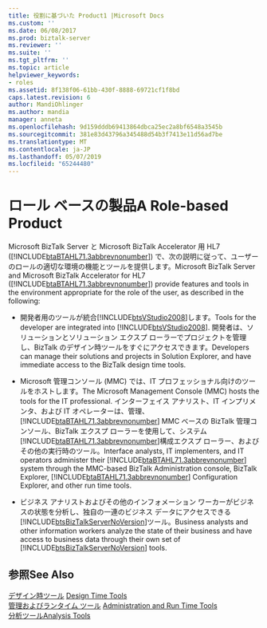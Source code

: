 ```yaml
---
title: 役割に基づいた Product1 |Microsoft Docs
ms.custom: ''
ms.date: 06/08/2017
ms.prod: biztalk-server
ms.reviewer: ''
ms.suite: ''
ms.tgt_pltfrm: ''
ms.topic: article
helpviewer_keywords:
- roles
ms.assetid: 8f138f06-61bb-430f-8888-69721cf1f8bd
caps.latest.revision: 6
author: MandiOhlinger
ms.author: mandia
manager: anneta
ms.openlocfilehash: 9d159dddb69413864dbca25ec2a8bf6548a3545b
ms.sourcegitcommit: 381e83d43796a345488d54b3f7413e11d56ad7be
ms.translationtype: MT
ms.contentlocale: ja-JP
ms.lasthandoff: 05/07/2019
ms.locfileid: "65244480"
---
```

# <a name="a-role-based-product"></a><span data-ttu-id="d64d3-102">ロール ベースの製品</span><span class="sxs-lookup"><span data-stu-id="d64d3-102">A Role-based Product</span></span>
<span data-ttu-id="d64d3-103">Microsoft BizTalk Server と Microsoft BizTalk Accelerator 用 HL7 ([!INCLUDE[btaBTAHL71.3abbrevnonumber](../../includes/btabtahl71-3abbrevnonumber-md.md)]) で、次の説明に従って、ユーザーのロールの適切な環境の機能とツールを提供します。</span><span class="sxs-lookup"><span data-stu-id="d64d3-103">Microsoft BizTalk Server and Microsoft BizTalk Accelerator for HL7 ([!INCLUDE[btaBTAHL71.3abbrevnonumber](../../includes/btabtahl71-3abbrevnonumber-md.md)]) provide features and tools in the environment appropriate for the role of the user, as described in the following:</span></span>  
  
- <span data-ttu-id="d64d3-104">開発者用のツールが統合[!INCLUDE[btsVStudio2008](../../includes/btsvstudio2008-md.md)]します。</span><span class="sxs-lookup"><span data-stu-id="d64d3-104">Tools for the developer are integrated into [!INCLUDE[btsVStudio2008](../../includes/btsvstudio2008-md.md)].</span></span> <span data-ttu-id="d64d3-105">開発者は、ソリューションとソリューション エクスプ ローラーでプロジェクトを管理し、BizTalk のデザイン時ツールをすぐにアクセスできます。</span><span class="sxs-lookup"><span data-stu-id="d64d3-105">Developers can manage their solutions and projects in Solution Explorer, and have immediate access to the BizTalk design time tools.</span></span>  
  
- <span data-ttu-id="d64d3-106">Microsoft 管理コンソール (MMC) では、IT プロフェッショナル向けのツールをホストします。</span><span class="sxs-lookup"><span data-stu-id="d64d3-106">The Microsoft Management Console (MMC) hosts the tools for the IT professional.</span></span> <span data-ttu-id="d64d3-107">インターフェイス アナリスト、IT インプリメンタ、および IT オペレーターは、管理、 [!INCLUDE[btaBTAHL71.3abbrevnonumber](../../includes/btabtahl71-3abbrevnonumber-md.md)] MMC ベースの BizTalk 管理コンソール、BizTalk エクスプ ローラーを使用して、システム[!INCLUDE[btaBTAHL71.3abbrevnonumber](../../includes/btabtahl71-3abbrevnonumber-md.md)]構成エクスプ ローラー、およびその他の実行時のツール。</span><span class="sxs-lookup"><span data-stu-id="d64d3-107">Interface analysts, IT implementers, and IT operators administer their [!INCLUDE[btaBTAHL71.3abbrevnonumber](../../includes/btabtahl71-3abbrevnonumber-md.md)] system through the MMC-based BizTalk Administration console, BizTalk Explorer, [!INCLUDE[btaBTAHL71.3abbrevnonumber](../../includes/btabtahl71-3abbrevnonumber-md.md)] Configuration Explorer, and other run time tools.</span></span>  
  
- <span data-ttu-id="d64d3-108">ビジネス アナリストおよびその他のインフォメーション ワーカーがビジネスの状態を分析し、独自の一連のビジネス データにアクセスできる[!INCLUDE[btsBizTalkServerNoVersion](../../includes/btsbiztalkservernoversion-md.md)]ツール。</span><span class="sxs-lookup"><span data-stu-id="d64d3-108">Business analysts and other information workers analyze the state of their business and have access to business data through their own set of [!INCLUDE[btsBizTalkServerNoVersion](../../includes/btsbiztalkservernoversion-md.md)] tools.</span></span>  
  
## <a name="see-also"></a><span data-ttu-id="d64d3-109">参照</span><span class="sxs-lookup"><span data-stu-id="d64d3-109">See Also</span></span>  
 <span data-ttu-id="d64d3-110">[デザイン時ツール](../../adapters-and-accelerators/accelerator-hl7/design-time-tools.md) </span><span class="sxs-lookup"><span data-stu-id="d64d3-110">[Design Time Tools](../../adapters-and-accelerators/accelerator-hl7/design-time-tools.md) </span></span>  
 <span data-ttu-id="d64d3-111">[管理およびランタイム ツール](../../adapters-and-accelerators/accelerator-hl7/administration-and-run-time-tools.md) </span><span class="sxs-lookup"><span data-stu-id="d64d3-111">[Administration and Run Time Tools](../../adapters-and-accelerators/accelerator-hl7/administration-and-run-time-tools.md) </span></span>  
 [<span data-ttu-id="d64d3-112">分析ツール</span><span class="sxs-lookup"><span data-stu-id="d64d3-112">Analysis Tools</span></span>](../../adapters-and-accelerators/accelerator-hl7/analysis-tools2.md)